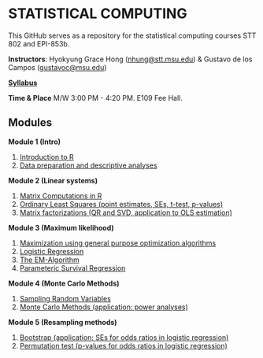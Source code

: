 # STATISTICAL COMPUTING


This GitHub serves as a repository for the statistical computing courses STT 802 and EPI-853b.

**Instructors**: Hyokyung Grace Hong (nhung@stt.msu.edu) & Gustavo de los Campos (gustavoc@msu.edu)

**[Syllabus](https://www.dropbox.com/s/gyv8h4d02x4hb64/EPI_STT_Computing_Syllabus.docx?dl=0)**

**Time & Place** M/W 	3:00 PM - 4:20 PM. E109 Fee Hall.



## Modules


**Module 1 (Intro)**
  1. [Introduction to R](https://github.com/QuantGen/RIntro)
  2. [Data preparation and descriptive analyses](https://github.com/gdlc/STAT_COMP/blob/master/DESCRIPTIVE_STATS.md)   

**Module 2 (Linear systems)**

  1. [Matrix Computations in R](https://github.com/gdlc/STAT_COMP/blob/master/MATRIX.md)
  2. [Ordinary Least Squares (point estimates, SEs, t-test, p-values)](https://github.com/gdlc/STAT_COMP/blob/master/OLS.md)
  3. [Matrix factorizations (QR and SVD, application to OLS estimation)](https://github.com/gdlc/STAT_COMP/blob/master/FACTOR.md)

**Module 3 (Maximum likelihood)**

  1. [Maximization using general purpose optimization algorithms](https://github.com/gdlc/STAT_COMP/blob/master/OPTIM.md)
  2. [Logistic Regression](https://github.com/gdlc/STAT_COMP/blob/master/LOGISTIC_REG.md)
  3. [The EM-Algorithm](https://github.com/gdlc/STAT_COMP/blob/master/EM.md)
  4. [Parameteric Survival Regression](https://github.com/gdlc/STAT_COMP/blob/master/SURVREG.md)
  
**Module 4 (Monte Carlo Methods)**

  1. [Sampling Random Variables](https://github.com/gdlc/STAT_COMP/blob/master/SAMPLING.md)
  2. [Monte Carlo Methods (application: power analyses)](https://github.com/gdlc/STAT_COMP/blob/master/MONTE_CARLO.md)

**Module 5 (Resampling methods)**

  1.	[Bootstrap (application: SEs for odds ratios in logistic regression)](https://github.com/gdlc/STAT_COMP/blob/master/BOOTSTRAP.md)
  2.	[Permutation test (p-values for odds ratios in logistic regression)](https://github.com/gdlc/STAT_COMP/blob/master/PERMUTATIONS.md)



